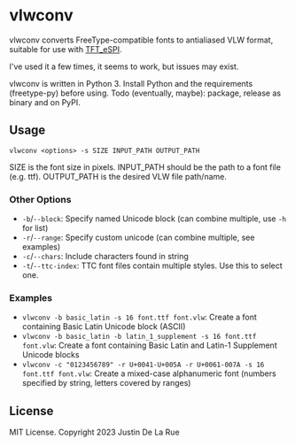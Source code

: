 # vlwconv

vlwconv converts FreeType-compatible fonts to antialiased VLW format, suitable
for use with [TFT_eSPI](https://github.com/Bodmer/TFT_eSPI).

I've used it a few times, it seems to work, but issues may exist.

vlwconv is written in Python 3. Install Python and the requirements
(freetype-py) before using.
Todo (eventually, maybe): package, release as binary and on PyPI.


## Usage

`vlwconv <options> -s SIZE INPUT_PATH OUTPUT_PATH`

SIZE is the font size in pixels.
INPUT_PATH should be the path to a font file (e.g. ttf).
OUTPUT_PATH is the desired VLW file path/name.

### Other Options

- `-b`/`--block`: Specify named Unicode block (can combine multiple, use `-h` for list)
- `-r`/`--range`: Specify custom unicode (can combine multiple, see examples)
- `-c`/`--chars`: Include characters found in string
- `-t`/`--ttc-index`: TTC font files contain multiple styles. Use this to select one.

### Examples

- `vlwconv -b basic_latin -s 16 font.ttf font.vlw`: Create a font containing Basic Latin Unicode block (ASCII)
- `vlwconv -b basic_latin -b latin_1_supplement -s 16 font.ttf font.vlw`: Create a font containing Basic Latin and Latin-1 Supplement Unicode blocks
- `vlwconv -c "0123456789" -r U+0041-U+005A -r U+0061-007A -s 16 font.ttf font.vlw`: Create a mixed-case alphanumeric font (numbers specified by string, letters covered by ranges)


## License

MIT License.
Copyright 2023 Justin De La Rue
